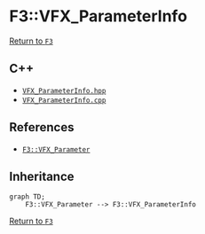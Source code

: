# F3::VFX_ParameterInfo

[Return to `F3`](/docs/F3.md)

## C++

- [`VFX_ParameterInfo.hpp`](/c++/include/VFX_ParameterInfo.hpp)
- [`VFX_ParameterInfo.cpp`](/c++/source/VFX_ParameterInfo.cpp)

## References

- [`F3::VFX_Parameter`](/docs/F3/VFX_Parameter.md)

## Inheritance

```mermaid
graph TD;
    F3::VFX_Parameter --> F3::VFX_ParameterInfo
```

[Return to `F3`](/docs/F3.md)